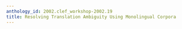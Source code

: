 ```yaml
---
anthology_id: 2002.clef_workshop-2002.19
title: Resolving Translation Ambiguity Using Monolingual Corpora
---
```

